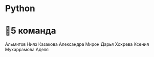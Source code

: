 # Python
# 📍5 команда

Альмитов Нияз
Казакова Александра
Мирон Дарья
Хохрева Ксения
Мухаррамова Аделя
